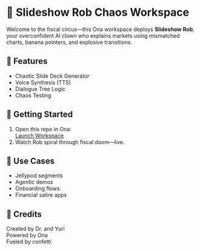 # 🎪 Slideshow Rob Chaos Workspace

Welcome to the fiscal circus—this Ona workspace deploys **Slideshow Rob**, your overconfident AI clown who explains markets using mismatched charts, banana pointers, and explosive transitions.

## 🤹 Features

- Chaotic Slide Deck Generator
- Voice Synthesis (TTS)
- Dialogue Tree Logic
- Chaos Testing

## 🚀 Getting Started

1. Open this repo in Ona:  
   [Launch Workspace](https://gitpod.io/#https://github.com/yurikotik/Sideshow-Slides-.git)
2. Watch Rob spiral through fiscal doom—live.

## 🧪 Use Cases

- Jellypod segments
- Agentic demos
- Onboarding flows
- Financial satire apps

## 🧠 Credits

Created by Dr. and Yuri  
Powered by Ona  
Fueled by confetti